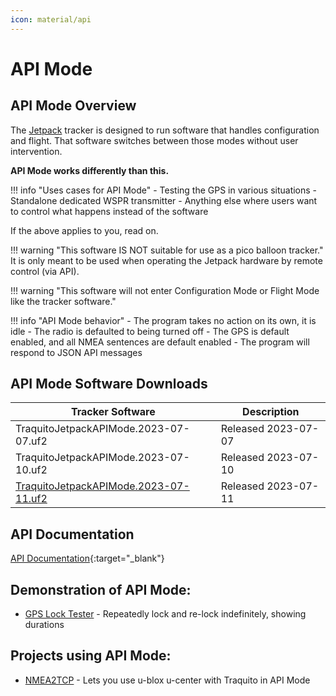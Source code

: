 ```yaml
---
icon: material/api
---
```

# API Mode

## API Mode Overview

The [Jetpack](/tracker) tracker is designed to run software that handles configuration and flight.
That software switches between those modes without user intervention.

**API Mode works differently than this.**

!!! info "Uses cases for API Mode"
    - Testing the GPS in various situations
    - Standalone dedicated WSPR transmitter
    - Anything else where users want to control what happens instead of the software

If the above applies to you, read on.

!!! warning "This software IS NOT suitable for use as a pico balloon tracker."
    It is only meant to be used when operating the Jetpack hardware by remote control (via API).

!!! warning "This software will not enter Configuration Mode or Flight Mode like the tracker software."

!!! info "API Mode behavior"
    - The program takes no action on its own, it is idle
    - The radio is defaulted to being turned off
    - The GPS is default enabled, and all NMEA sentences are default enabled
    - The program will respond to JSON API messages

            

## API Mode Software Downloads

| Tracker Software | Description |
| --- | --- |
| TraquitoJetpackAPIMode.2023-07-07.uf2 | Released 2023-07-07 |
| TraquitoJetpackAPIMode.2023-07-10.uf2 | Released 2023-07-10 |
| [TraquitoJetpackAPIMode.2023-07-11.uf2](TraquitoJetpackAPIMode.2023-07-11.uf2) | Released 2023-07-11 |

              

## API Documentation

[API Documentation](./TraquitoJetpackAPI.html){:target="_blank"}
  

## Demonstration of API Mode:

- [GPS Lock Tester](./gps/) - Repeatedly lock and re-lock indefinitely, showing durations

            

## Projects using API Mode:

- [NMEA2TCP](https://github.com/SteveRan/NMEA2TCP) - Lets you use u-blox u-center with Traquito in API Mode


